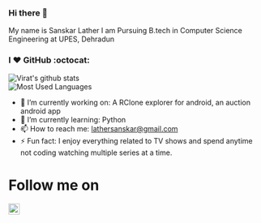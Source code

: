 ### Hi there 👋

My name is Sanskar Lather I am Pursuing B.tech in Computer Science Engineering at UPES, Dehradun

### I :heart: GitHub :octocat:
![Virat's github stats](https://github-readme-stats.vercel.app/api?username=sanskarlather&show_icons=true&line_height=32&theme=radical)  
![Most Used Languages](https://github-readme-stats.vercel.app/api/top-langs/?username=sanskarlather&layout=compact&theme=vision-friendly-dark)

- 🔭 I’m currently working on: A RClone explorer for android, an auction android app
- 🌱 I’m currently learning: Python
- 📫 How to reach me: lathersanskar@gmail.com
- ⚡ Fun fact: I enjoy everything related to TV shows and spend anytime not coding watching multiple series at a time.

# Follow me on
<a href="https://www.linkedin.com/in/sanskar-lather">
  <img align="left" alt="Linkedin" width="22px" src="https://i.stack.imgur.com/gVE0j.png" />
</a>

<br>

<br>

<br>


